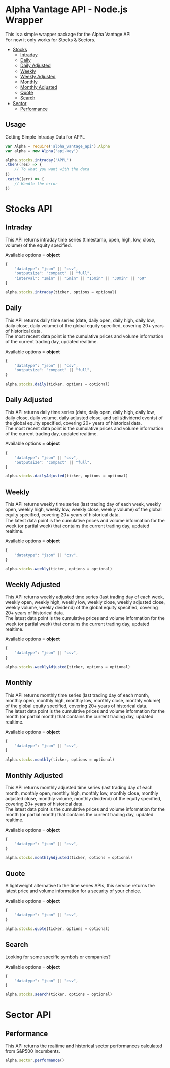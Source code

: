 # Alpha Vantage API - Node.js Wrapper
This is a simple wrapper package for the Alpha Vantage API<br>
For now it only works for Stocks & Sectors.

* [Stocks](#stocks-api)
    * [Intraday](#intraday)
    * [Daily](#daily)
    * [Daily Adjusted](#daily-adjusted)
    * [Weekly](#weekly)
    * [Weekly Adjusted](#weekly-adjusted)
    * [Monthly](#monthly)
    * [Monthly Adjusted](#monthly-Adjusted)
    * [Quote](#quote)
    * [Search](#search)
* [Sector](#sector-api)
    * [Performance](#performance)

## Usage
Getting Simple Intraday Data for APPL
```javascript
var Alpha = require('alpha_vantage_api').Alpha
var alpha = new Alpha('api-key')

alpha.stocks.intraday('APPL')
.then((res) => {
    // To what you want with the data
})
.catch((err) => {
    // Handle the error
})
```


# Stocks API

## Intraday
This API returns intraday time series (timestamp, open, high, low, close, volume) of the equity specified.

Available options = **object**
```javascript
{
    "datatype": "json" || "csv",
    "outputsize": "compact" || "full",
    "interval": "1min" || "5min" || "15min" || "30min" || "60"
}
```

```js
alpha.stocks.intraday(ticker, options = optional)
```

## Daily
This API returns daily time series (date, daily open, daily high, daily low, daily close, daily volume) of the global equity specified, covering 20+ years of historical data.<br>
The most recent data point is the cumulative prices and volume information of the current trading day, updated realtime.

Available options = **object**
```javascript
{
    "datatype": "json" || "csv",
    "outputsize": "compact" || "full",
}
```

```js
alpha.stocks.daily(ticker, options = optional)
```

## Daily Adjusted
This API returns daily time series (date, daily open, daily high, daily low, daily close, daily volume, daily adjusted close, and split/dividend events) of the global equity specified, covering 20+ years of historical data.<br>
The most recent data point is the cumulative prices and volume information of the current trading day, updated realtime.

Available options = **object**
```javascript
{
    "datatype": "json" || "csv",
    "outputsize": "compact" || "full",
}
```

```js
alpha.stocks.dailyAdjusted(ticker, options = optional)
```

## Weekly
This API returns weekly time series (last trading day of each week, weekly open, weekly high, weekly low, weekly close, weekly volume) of the global equity specified, covering 20+ years of historical data.<br>
The latest data point is the cumulative prices and volume information for the week (or partial week) that contains the current trading day, updated realtime.

Available options = **object**
```javascript
{
    "datatype": "json" || "csv",
}
```

```js
alpha.stocks.weekly(ticker, options = optional)
```

## Weekly Adjusted
This API returns weekly adjusted time series (last trading day of each week, weekly open, weekly high, weekly low, weekly close, weekly adjusted close, weekly volume, weekly dividend) of the global equity specified, covering 20+ years of historical data.<br>
The latest data point is the cumulative prices and volume information for the week (or partial week) that contains the current trading day, updated realtime.

Available options = **object**
```javascript
{
    "datatype": "json" || "csv",
}
```

```js
alpha.stocks.weeklyAdjusted(ticker, options = optional)
```

## Monthly
This API returns monthly time series (last trading day of each month, monthly open, monthly high, monthly low, monthly close, monthly volume) of the global equity specified, covering 20+ years of historical data.<br>
The latest data point is the cumulative prices and volume information for the month (or partial month) that contains the current trading day, updated realtime.

Available options = **object**
```javascript
{
    "datatype": "json" || "csv",
}
```

```js
alpha.stocks.monthly(ticker, options = optional)
```

## Monthly Adjusted
This API returns monthly adjusted time series (last trading day of each month, monthly open, monthly high, monthly low, monthly close, monthly adjusted close, monthly volume, monthly dividend) of the equity specified, covering 20+ years of historical data.<br>
The latest data point is the cumulative prices and volume information for the month (or partial month) that contains the current trading day, updated realtime.

Available options = **object**
```javascript
{
    "datatype": "json" || "csv",
}
```

```js
alpha.stocks.monthlyAdjusted(ticker, options = optional)
```

## Quote
A lightweight alternative to the time series APIs, this service returns the latest price and volume information for a security of your choice.

Available options = **object**
```javascript
{
    "datatype": "json" || "csv",
}
```

```js
alpha.stocks.quote(ticker, options = optional)
```

## Search
Looking for some specific symbols or companies?

Available options = **object**
```javascript
{
    "datatype": "json" || "csv",
}
```

```js
alpha.stocks.search(ticker, options = optional)
```


# Sector API
## Performance
This API returns the realtime and historical sector performances calculated from S&P500 incumbents.
```js
alpha.sector.performance()
```